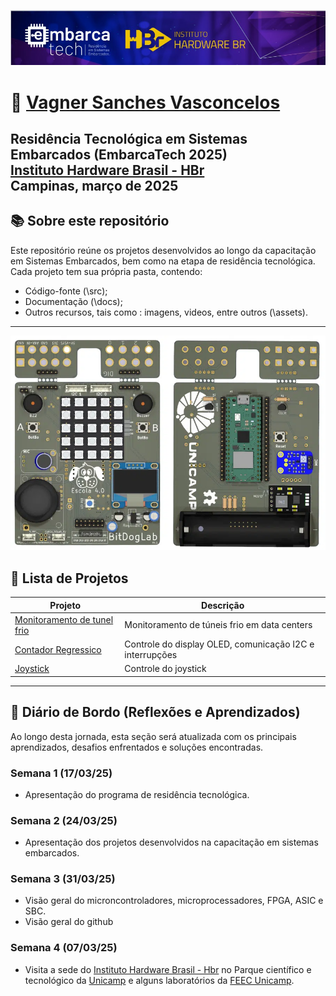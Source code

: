 [<center><img src="projetos/tunel_frio/assets/logo.png"></center>](https://hardware.org.br/embarcatech-inscricao/)
# :man: [Vagner Sanches Vasconcelos](https://www.datascienceportfol.io/vsvasconcelos)

Residência Tecnológica em Sistemas Embarcados (EmbarcaTech 2025)     
[Instituto Hardware Brasil - HBr](https://hardware.org.br/)     
Campinas, março de 2025     
---
## :books: Sobre este repositório

Este repositório reúne os projetos desenvolvidos ao longo da capacitação em Sistemas Embarcados, bem como na etapa de residência tecnológica.   
Cada projeto tem sua própria pasta, contendo:    
- Código-fonte (\src);   
- Documentação (\docs);   
- Outros recursos, tais como : imagens, videos, entre outros (\assets).    
---

[<center><img src="projetos/tunel_frio/assets/bitdoglab.png"></center>](https://youtu.be/aS0tE-y4iuQ?si=hzk-_8a9BiZnrDN6)

## 📂 Lista de Projetos

| Projeto | Descrição |
|---------|-----------|
| [Monitoramento de tunel frio](./projetos/tunel_frio/) | Monitoramento de túneis frio em data centers |
| [Contador Regressico](./projetos/contador/)| Controle do display OLED, comunicação I2C e interrupções|
| [Joystick](./projetos/joystick/)| Controle do joystick|

---
##   :dart: Diário de Bordo (Reflexões e Aprendizados)    
Ao longo desta jornada, esta seção será atualizada com os principais aprendizados, desafios enfrentados e soluções encontradas.   

### Semana 1 (17/03/25)
- Apresentação do programa de residência tecnológica.   

### Semana 2 (24/03/25)
- Apresentação dos projetos desenvolvidos na capacitação em sistemas embarcados.   

### Semana 3 (31/03/25)
- Visão geral do microncontroladores, microprocessadores, FPGA, ASIC e SBC.    
- Visão geral do github

### Semana 4 (07/03/25)
- Visita a sede do [Instituto Hardware Brasil - Hbr](https://www.hardware.org.br/) no Parque científico e tecnológico da [Unicamp](https://parque.inova.unicamp.br/) e alguns laboratórios da [FEEC Unicamp](https://www.fee.unicamp.br/).  
